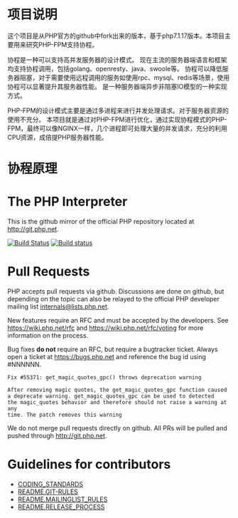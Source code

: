 项目说明
===================
这个项目是从PHP官方的github中fork出来的版本，基于php7.1.17版本。本项目主要用来研究PHP-FPM支持协程。

协程是一种可以支持高并发服务器的设计模式。
现在主流的服务器端语言和框架均支持协程调用，包括golang、openresty、java、swoole等。
协程可以降低服务器阻塞，对于需要使用远程调用的服务如使用rpc、mysql、redis等场景，使用协程可以显著提升其服务器性能。
是一种服务器端异步非阻塞IO模型的一种实现方式。

PHP-FPM的设计模式主要是通过多进程来进行并发处理请求。对于服务器资源的使用不充分。
本项目就是通过对PHP-FPM进行优化，通过实现协程模式的PHP-FPM，最终可以像NGINX一样，几个进程即可处理大量的并发请求，充分的利用CPU资源，成倍提PHP服务器性能。

协程原理
===================





The PHP Interpreter
===================
This is the github mirror of the official PHP repository located at
http://git.php.net.

[![Build Status](https://secure.travis-ci.org/php/php-src.svg?branch=master)](http://travis-ci.org/php/php-src)
[![Build status](https://ci.appveyor.com/api/projects/status/meyur6fviaxgdwdy?svg=true)](https://ci.appveyor.com/project/php/php-src)

Pull Requests
=============
PHP accepts pull requests via github. Discussions are done on github, but
depending on the topic can also be relayed to the official PHP developer
mailing list internals@lists.php.net.

New features require an RFC and must be accepted by the developers.
See https://wiki.php.net/rfc and https://wiki.php.net/rfc/voting for more
information on the process.

Bug fixes **do not** require an RFC, but require a bugtracker ticket. Always
open a ticket at https://bugs.php.net and reference the bug id using #NNNNNN.

    Fix #55371: get_magic_quotes_gpc() throws deprecation warning

    After removing magic quotes, the get_magic_quotes_gpc function caused
    a deprecate warning. get_magic_quotes_gpc can be used to detected
    the magic_quotes behavior and therefore should not raise a warning at any
    time. The patch removes this warning

We do not merge pull requests directly on github. All PRs will be
pulled and pushed through http://git.php.net.


Guidelines for contributors
===========================
- [CODING_STANDARDS](/CODING_STANDARDS)
- [README.GIT-RULES](/README.GIT-RULES)
- [README.MAILINGLIST_RULES](/README.MAILINGLIST_RULES)
- [README.RELEASE_PROCESS](/README.RELEASE_PROCESS)

